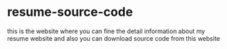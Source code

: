 # resume-source-code
this is the website where you can fine the detail information about my resume website and also you can download source code from this website
